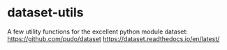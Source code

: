 # dataset-utils

A few utility functions for the excellent python module dataset:
https://github.com/pudo/dataset
https://dataset.readthedocs.io/en/latest/
